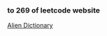 ### to 269 of leetcode website

[Alien Dictionary](https://leetcode-cn.com/problems/alien-dictionary/)